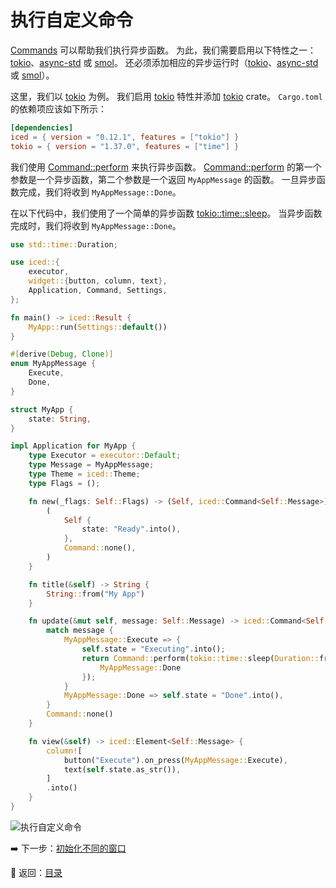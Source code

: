 
# 执行自定义命令

[Commands](https://docs.rs/iced/0.12.1/iced/struct.Command.html) 可以帮助我们执行异步函数。
为此，我们需要启用以下特性之一：[tokio](https://docs.rs/crate/iced/0.12.1/features#tokio)、[async-std](https://docs.rs/crate/iced/0.12.1/features#async-std) 或 [smol](https://docs.rs/crate/iced/0.12.1/features#smol)。
还必须添加相应的异步运行时（[tokio](https://crates.io/crates/tokio)、[async-std](https://crates.io/crates/async-std) 或 [smol](https://crates.io/crates/smol)）。

这里，我们以 [tokio](https://crates.io/crates/tokio) 为例。
我们启用 [tokio](https://docs.rs/crate/iced/0.12.1/features#tokio) 特性并添加 [tokio](https://crates.io/crates/tokio) crate。
`Cargo.toml` 的依赖项应该如下所示：

```toml
[dependencies]
iced = { version = "0.12.1", features = ["tokio"] }
tokio = { version = "1.37.0", features = ["time"] }
```

我们使用 [Command::perform](https://docs.rs/iced/0.12.1/iced/struct.Command.html#method.perform) 来执行异步函数。
[Command::perform](https://docs.rs/iced/0.12.1/iced/struct.Command.html#method.perform) 的第一个参数是一个异步函数，第二个参数是一个返回 `MyAppMessage` 的函数。
一旦异步函数完成，我们将收到 `MyAppMessage::Done`。

在以下代码中，我们使用了一个简单的异步函数 [tokio::time::sleep](https://docs.rs/tokio/latest/tokio/time/fn.sleep.html)。
当异步函数完成时，我们将收到 `MyAppMessage::Done`。

```rust
use std::time::Duration;

use iced::{
    executor,
    widget::{button, column, text},
    Application, Command, Settings,
};

fn main() -> iced::Result {
    MyApp::run(Settings::default())
}

#[derive(Debug, Clone)]
enum MyAppMessage {
    Execute,
    Done,
}

struct MyApp {
    state: String,
}

impl Application for MyApp {
    type Executor = executor::Default;
    type Message = MyAppMessage;
    type Theme = iced::Theme;
    type Flags = ();

    fn new(_flags: Self::Flags) -> (Self, iced::Command<Self::Message>) {
        (
            Self {
                state: "Ready".into(),
            },
            Command::none(),
        )
    }

    fn title(&self) -> String {
        String::from("My App")
    }

    fn update(&mut self, message: Self::Message) -> iced::Command<Self::Message> {
        match message {
            MyAppMessage::Execute => {
                self.state = "Executing".into();
                return Command::perform(tokio::time::sleep(Duration::from_secs(1)), |_| {
                    MyAppMessage::Done
                });
            }
            MyAppMessage::Done => self.state = "Done".into(),
        }
        Command::none()
    }

    fn view(&self) -> iced::Element<Self::Message> {
        column![
            button("Execute").on_press(MyAppMessage::Execute),
            text(self.state.as_str()),
        ]
        .into()
    }
}
```

![执行自定义命令](./pic/executing_custom_commands.png)

:arrow_right: 下一步：[初始化不同的窗口](./initializing_a_different_window.md)

:blue_book: 返回：[目录](./../README.md)
